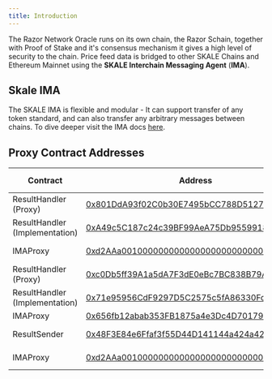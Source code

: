 ```yaml
---
title: Introduction
---
```

The Razor Network Oracle runs on its own chain, the Razor Schain, together with Proof of Stake and it's consensus mechanism it gives a high level of security to the chain. Price feed data is bridged to other SKALE Chains and Ethereum Mainnet using the **SKALE Interchain Messaging Agent** (**IMA**). 


## Skale IMA

The SKALE IMA is flexible and modular - It can support transfer of any token standard, and can also transfer any arbitrary messages between chains. To dive deeper visit the IMA docs [here](https://docs.skale.network/ima/1.3.x/).


## Proxy Contract Addresses

| Contract                       | Address                                    | Chain Name        |
| ------------------------------ | ------------------------------------------ | ----------------- |
| ResultHandler (Proxy)          | [0x801DdA93f02C0b30E7495bCC788D51271863Ec8c](https://attractive-merope.explorer.staging-v2.skalenodes.com/address/0x801DdA93f02C0b30E7495bCC788D51271863Ec8c/) | attractive-merope |
| ResultHandler (Implementation) | [0xA49c5C187c24c39BF99AeA75Db95599184D8FA14](https://attractive-merope.explorer.staging-v2.skalenodes.com/address/0xA49c5C187c24c39BF99AeA75Db95599184D8FA14/) | attractive-merope |
| IMAProxy                       | [0xd2AAa00100000000000000000000000000000000](https://attractive-merope.explorer.staging-v2.skalenodes.com/address/0xd2AAa00100000000000000000000000000000000/) | attractive-merope |
| ResultHandler (Proxy)          | [0xc0Db5ff39A1a5dA7F3dE0eBc7BC838B79A259A75](https://rinkeby.etherscan.io/address/0xc0Db5ff39A1a5dA7F3dE0eBc7BC838B79A259A75) | rinkeby |
| ResultHandler (Implementation) | [0x71e95956CdF9297D5C2575c5fA86330FcF582358](https://rinkeby.etherscan.io/address/0x71e95956CdF9297D5C2575c5fA86330FcF582358) | rinkeby |
| IMAProxy                       | [0x656fb12abab353FB1875a4e3Dc4D70179CB85BA4](https://rinkeby.etherscan.io/address/0x656fb12abab353FB1875a4e3Dc4D70179CB85BA4) | rinkeby |
| ResultSender                   | [0x48F3E84e6Ffaf3f55D44D141144a424a424dB83c](https://whispering-turais.explorer.staging-v2.skalenodes.com/address/0x48F3E84e6Ffaf3f55D44D141144a424a424dB83c/) | whispering-turais |
| IMAProxy                       | [0xd2AAa00100000000000000000000000000000000](https://whispering-turais.explorer.staging-v2.skalenodes.com/address/0xd2AAa00100000000000000000000000000000000/) | whispering-turais |